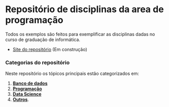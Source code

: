 # Repositório de disciplinas da area de programação
Todos os exemplos são feitos para exemplificar as disciplinas dadas no curso de graduação de informática.

- [Site do repositório](https://luiscarlosjunior.github.io/aulas-graduacao/) (Em construção)

### Categorias do repositório

Neste repositório os tópicos principais estão categorizados em: 
1. **[Banco de dados](https://github.com/luiscarlosjunior/aulas-graduacao/tree/master/Banco%20de%20dados)**
2. **[Programação](https://github.com/luiscarlosjunior/aulas-graduacao/tree/master/Programa%C3%A7%C3%A3o)**
3. **[Data Science](https://github.com/luiscarlosjunior/aulas-graduacao/tree/master/Data%20science)**
4.  **[Outros](https://github.com/luiscarlosjunior/aulas-graduacao/tree/master/Outros)**.

